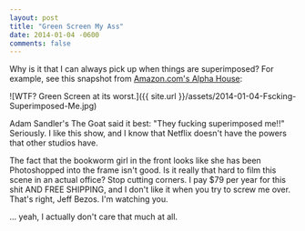 ```yaml
---
layout: post
title: "Green Screen My Ass"
date: 2014-01-04 -0600
comments: false
---
```


Why is it that I can always pick up when things are superimposed?  For example, see this snapshot from [Amazon.com's Alpha House][1]:

![WTF? Green Screen at its worst.]({{ site.url }}/assets/2014-01-04-Fscking-Superimposed-Me.jpg)

Adam Sandler's The Goat said it best: "They fucking superimposed me!!"  Seriously.  I like this show, and I know that Netflix doesn't have the powers that other studios have.

The fact that the bookworm girl in the front looks like she has been Photoshopped into the frame isn't good.  Is it really that hard to film this scene in an actual office?  Stop cutting corners.  I pay $79 per year for this shit AND FREE SHIPPING, and I don't like it when you try to screw me over.  That's right, Jeff Bezos.  I'm watching you.

... yeah, I actually don't care that much at all.

[1]: http://www.imdb.com/title/tt3012160/
